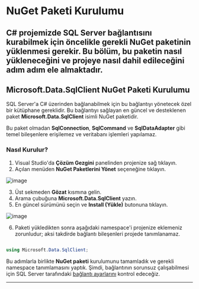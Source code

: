 # NuGet Paketi Kurulumu 

C# projemizde SQL Server bağlantısını kurabilmek için öncelikle gerekli NuGet paketinin yüklenmesi gerekir. Bu bölüm, bu paketin nasıl yükleneceğini ve projeye nasıl dahil edileceğini adım adım ele almaktadır.
---

## Microsoft.Data.SqlClient NuGet Paketi Kurulumu

SQL Server'a C# üzerinden bağlanabilmek için bu bağlantıyı yönetecek özel bir kütüphane gereklidir. Bu bağlantıyı sağlayan en güncel ve desteklenen paket **Microsoft.Data.SqlClient** isimli NuGet paketidir.

Bu paket olmadan **SqlConnection**, **SqlCommand** ve **SqlDataAdapter** gibi temel bileşenlere erişilemez ve veritabanı işlemleri yapılamaz.

### Nasıl Kurulur?

1. Visual Studio'da **Çözüm Gezgini** panelinden projenize sağ tıklayın.
2. Açılan menüden **NuGet Paketlerini Yönet** seçeneğine tıklayın.

![image](https://github.com/user-attachments/assets/25fae2ca-5731-4b67-b822-85b9fc35dd86)

3. Üst sekmeden **Gözat** kısmına gelin.
4. Arama çubuğuna **Microsoft.Data.SqlClient** yazın.
5. En güncel sürümünü seçin ve **Install (Yükle)** butonuna tıklayın.

![image](https://github.com/user-attachments/assets/1530b956-835f-4d19-a14d-f64d19a98afe)

6. Paketi yükledikten sonra aşağıdaki namespace'i projenize eklemeniz zorunludur; aksi takdirde bağlantı bileşenleri projede tanımlanamaz.

```csharp

using Microsoft.Data.SqlClient;

```

Bu adımlarla birlikte **NuGet paketi** kurulumunu tamamladık ve gerekli namespace tanımlamasını yaptık. Şimdi, bağlantının sorunsuz çalışabilmesi için SQL Server tarafındaki [bağlantı ayarlarını](.../03-baglanti-ayarlari.md) kontrol edeceğiz.

---


